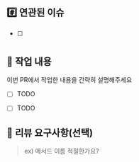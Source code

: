 ## #️⃣ 연관된 이슈
- [ ] #


## 📝 작업 내용
이번 PR에서 작업한 내용을 간략히 설명해주세요
- [ ] TODO
- [ ] TODO


## 💬 리뷰 요구사항(선택)
> ex) 메서드 이름 적절한가요?
